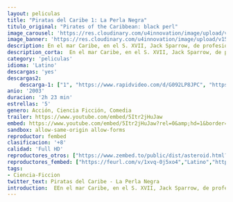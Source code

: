 ```yaml
---
layout: peliculas
title: "Piratas del Caribe 1: La Perla Negra"
titulo_original: "Pirates of the Caribbean: black perl"
image_carousel: 'https://res.cloudinary.com/u4innovation/image/upload/v1560727240/perla-poster-min_poskqv.jpg'
image_banner: 'https://res.cloudinary.com/u4innovation/image/upload/v1560727242/perla-banner-min_wjrtqz.jpg'
description: En el mar Caribe, en el S. XVII, Jack Sparrow, de profesión pirata, ve tambalearse su vida idílica el día que su antiguo subordinado, el pérfido Barbossa, se amotina junto al resto de la tripulación y le roba su barco, la Perla Negra. Tiempo después, Sparrow llega a Port Royal, donde se topa con la hermosa hija del gobernador, Elizabeth Swann. Los acontecimientos se precipitan y, cuando Barbossa ataca por sorpresa la ciudad, Elizabeth es secuestrada. Will Turner, el herrero de la zona, y profundamente enamorado de ella, decide partir en su busca, y en su aventura cuenta con la ayuda del propio Sparrow, que ve una oportunidad para recuperar su preciada nave. Pero lo que tanto Sparrow como Will ignoran es que Barbossa y el resto de los piratas están malditos, cuando la Luna brilla se transforman en muertos vivientes. La clave para ponerle fin a su situación parece radicar en Elizabeth, y en su sangre...
description_corta:  En el mar Caribe, en el S. XVII, Jack Sparrow, de profesión pirata, ve tambalearse su vida idílica el día que su antiguo subordinado, el pérfido Barbossa, se amotina junto al resto de la tripulación y le roba su barco, la Perla Negra. Tiempo después, Sparrow llega a...
category: 'peliculas'
idioma: 'Latino'
descargas: 'yes'
descargas2:
    descarga-1: ["1", "https://www.rapidvideo.com/d/G092LP8JPC", "https://www.google.com/s2/favicons?domain=www.rapidvideo.com","RapidVideo","https://res.cloudinary.com/imbriitneysam/image/upload/v1541473684/mexico.png", "Latino", "Full HD"]
anio: '2003'
duracion: '2h 23 min'
estrellas: '5'
genero: Acción, Ciencia Ficción, Comedia
trailer: https://www.youtube.com/embed/5Itr2jHuJaw
embed: https://www.youtube.com/embed/5Itr2jHuJaw?rel=0&amp;hd=1&border=0&wmode=opaque&enablejsapi=1&modestbranding=1&controls=1&showinfo=1
sandbox: allow-same-origin allow-forms
reproductor: fembed
clasificacion: '+8'
calidad: 'Full HD'
reproductores_otros: ["https://www.zembed.to/public/dist/asteroid.html?id=78d113ef14dd9102a68f7a031f53b950&title=Pirates%20of%20the%20Caribbean%201:%20The%20Curse%20of%20the%20Black%20Pearl","Latino","https://granpelis.tv/jwplayer/?source=https%3A%2F%2Fstorage.googleapis.com%2Fcobalt-alliance-232913.appspot.com%2F6060558%2FVnNGd0EvbW1iTE90K3FYYWx5K1hBUT09.mp4&id=393&type=mp4","Latino","https://gdriveplayer.me/embed2.php?link=rer4mNKX9fodZO53MoABIwMwbUGuBLOtaYd9tYE0mxeXeXQNavJcRp%252BdFYn8CM6fdPG6W3DkQEszlO84N7rxJI%252BjzZo%252BBCzB2Km0CvJaQsYhOxG%252B3ivjyfkLkSmZfu8hzOBw2z%252BnBTrRywB4wu8%252FsGCs4n97UHjR8ngR6Xoul9FMBIuYCQT0148TqrMJMTqiwKLPdqnpxu0dkhkaPUgIKm","Latino","https://mstream.website/58uu8h1g61oa","Latino"]
reproductores_fembed: ["https://feurl.com/v/1xvq-0j5xo4","Latino","https://feurl.com/v/05zmkslwyyk6dll","Latino","Latino","https://feurl.com/v/0pgqyslwlk3q8gy","Latino"]
tags:
- Ciencia-Ficcion
twitter_text: Piratas del Caribe - La Perla Negra
introduction:  EEn el mar Caribe, en el S. XVII, Jack Sparrow, de profesión pirata, ve tambalearse su vida idílica el día que su antiguo subordinado, el pérfido Barbossa, se amotina junto al resto de la tripulación y le roba su barco, la Perla Negra. Tiempo después, Sparrow llega a...
---
```












